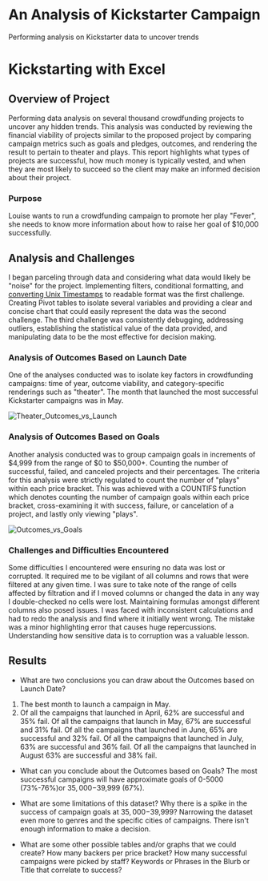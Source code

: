 # An Analysis of Kickstarter Campaign
Performing analysis on Kickstarter data to uncover trends
# Kickstarting with Excel

## Overview of Project
Performing data analysis on several thousand crowdfunding projects to uncover any hidden trends. This analysis was conducted by reviewing the financial viability of projects similar to the proposed project by comparing campaign metrics such as goals and pledges, outcomes, and rendering the result to pertain to theater and plays. This report highlights what types of projects are successful, how much money is typically vested, and when they are most likely to succeed so the client may make an informed decision about their project. 

### Purpose
Louise wants to run a crowdfunding campaign to promote her play "Fever", she needs to know more information about how to raise her goal of $10,000 successfully.


## Analysis and Challenges
I began parceling through data and considering what data would likely be "noise" for the project. Implementing filters, conditional formatting, and [converting Unix Timestamps](https://websiteseochecker.com/blog/what-is-timestamp/) to readable format was the first challenge. Creating Pivot tables to isolate several variables and providing a clear and concise chart that could easily represent the data was the second challenge. The third challenge was consistently debugging, addressing outliers, establishing the statistical value of the data provided, and manipulating data to be the most effective for decision making.

### Analysis of Outcomes Based on Launch Date
One of the analyses conducted was to isolate key factors in crowdfunding campaigns: time of year, outcome viability, and category-specific renderings such as "theater". The month that launched the most successful Kickstarter campaigns was in May.

![Theater_Outcomes_vs_Launch](https://user-images.githubusercontent.com/107026442/175793240-d4406252-d92b-497c-9c56-e55385894421.png)

### Analysis of Outcomes Based on Goals
Another analysis conducted was to group campaign goals in increments of $4,999 from the range of $0 to $50,000+. Counting the number of successful, failed, and canceled projects and their percentages. The criteria for this analysis were strictly regulated to count the number of "plays" within each price bracket. This was achieved with a COUNTIFS function which denotes counting the number of campaign goals within each price bracket, cross-examining it with success, failure, or cancelation of a project, and lastly only viewing "plays".

![Outcomes_vs_Goals](https://user-images.githubusercontent.com/107026442/175793284-5a946a5e-0358-4c90-b674-144cbaf6a803.png)


### Challenges and Difficulties Encountered
Some difficulties I encountered were ensuring no data was lost or corrupted. It required me to be vigilant of all columns and rows that were filtered at any given time. I was sure to take note of the range of cells affected by filtration and if I moved columns or changed the data in any way I double-checked no cells were lost. Maintaining formulas amongst different columns also posed issues. I was faced with inconsistent calculations and had to redo the analysis and find where it initially went wrong. The mistake was a minor highlighting error that causes huge repercussions. Understanding how sensitive data is to corruption was a valuable lesson. 

## Results

- What are two conclusions you can draw about the Outcomes based on Launch Date?
1) The best month to launch a campaign in May. 
2) Of all the campaigns that launched in April, 62% are successful and 35% fail.
Of all the campaigns that launch in May, 67% are successful and 31% fail.
Of all the campaigns that launched in June, 65% are successful and 32% fail.
Of all the campaigns that launched in July, 63% are successful and 36% fail.
Of all the campaigns that launched in August 63% are successful and 38% fail.

- What can you conclude about the Outcomes based on Goals?
The most successful campaigns will have approximate goals of 0-5000 (73%-76%)or $35,000-$39,999 (67%).

- What are some limitations of this dataset?
Why there is a spike in the success of campaign goals at $35,000-$39,999? 
Narrowing the dataset even more to genres and the specific cities of campaigns. There isn't enough information to make a decision.

- What are some other possible tables and/or graphs that we could create?
How many backers per price bracket?
How many successful campaigns were picked by staff?
Keywords or Phrases in the Blurb or Title that correlate to success? 
